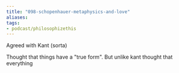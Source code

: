 ```yaml
---
title: "098-schopenhauer-metaphysics-and-love"
aliases: 
tags: 
- podcast/philosophizethis
---
```


Agreed with Kant (sorta)

Thought that things have a "true form". But unlike kant thought that everything
